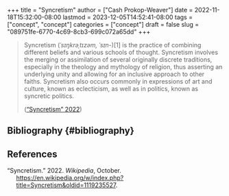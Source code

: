 +++
title = "Syncretism"
author = ["Cash Prokop-Weaver"]
date = 2022-11-18T15:32:00-08:00
lastmod = 2023-12-05T14:52:41-08:00
tags = ["concept", "concept"]
categories = ["concept"]
draft = false
slug = "089751fe-6770-4c69-8cb3-699c072a65dd"
+++

> Syncretism (_ˈsɪŋkrəˌtɪzəm, ˈsɪn-_)[1] is the practice of combining different beliefs and various schools of thought. Syncretism involves the merging or assimilation of several originally discrete traditions, especially in the theology and mythology of religion, thus asserting an underlying unity and allowing for an inclusive approach to other faiths. Syncretism also occurs commonly in expressions of art and culture, known as eclecticism, as well as in politics, known as syncretic politics.
>
> (<a href="#citeproc_bib_item_1">“Syncretism” 2022</a>)


## Bibliography {#bibliography}

## References

<style>.csl-entry{text-indent: -1.5em; margin-left: 1.5em;}</style><div class="csl-bib-body">
  <div class="csl-entry"><a id="citeproc_bib_item_1"></a>“Syncretism.” 2022. <i>Wikipedia</i>, October. <a href="https://en.wikipedia.org/w/index.php?title=Syncretism&oldid=1119235527">https://en.wikipedia.org/w/index.php?title=Syncretism&#38;oldid=1119235527</a>.</div>
</div>
